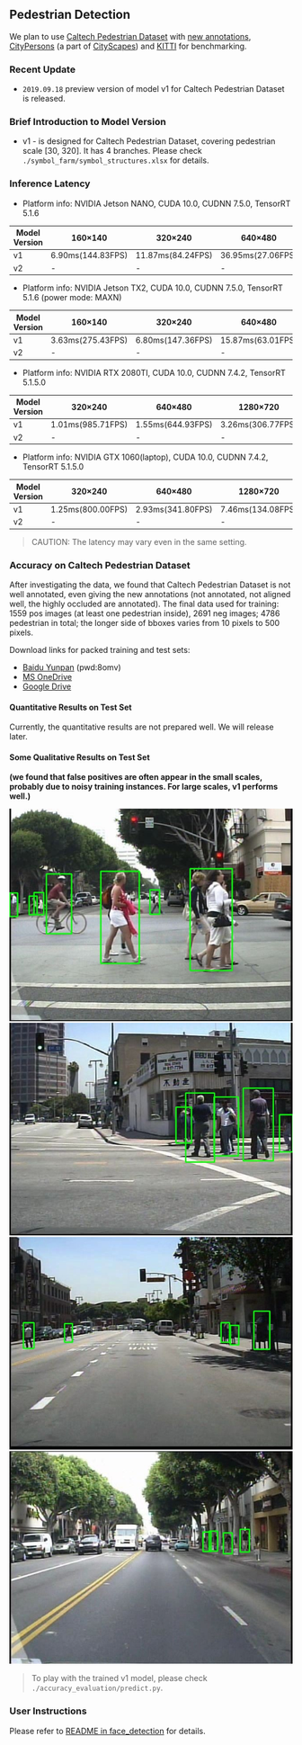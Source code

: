 ## Pedestrian Detection
We plan to use [Caltech Pedestrian Dataset](http://www.vision.caltech.edu/Image_Datasets/CaltechPedestrians/index.html)
with [new annotations](http://www.vision.caltech.edu/Image_Datasets/CaltechPedestrians/index.html),
[CityPersons](https://bitbucket.org/shanshanzhang/citypersons) (a part of [CityScapes](https://www.cityscapes-dataset.com/)) and 
[KITTI](http://www.cvlibs.net/datasets/kitti/eval_object.php?obj_benchmark=2d) for benchmarking.

### Recent Update
* `2019.09.18` preview version of model v1 for Caltech Pedestrian Dataset is released.

### Brief Introduction to Model Version
* v1 - is designed for Caltech Pedestrian Dataset, covering pedestrian scale [30, 320]. It has 4 branches. Please check 
`./symbol_farm/symbol_structures.xlsx` for details.

### Inference Latency
* Platform info: NVIDIA Jetson NANO, CUDA 10.0, CUDNN 7.5.0, TensorRT 5.1.6

Model Version|160×140|320×240|640×480|1280×720
-------------|-------|-------|-------|--------
v1|6.90ms(144.83FPS)|11.87ms(84.24FPS)|36.95ms(27.06FPS)|106.23ms(9.41FPS)
v2|-|-|-|-

* Platform info: NVIDIA Jetson TX2, CUDA 10.0, CUDNN 7.5.0, TensorRT 5.1.6 (power mode: MAXN)

Model Version|160×140|320×240|640×480|1280×720|1920×1080
-------------|-------|-------|-------|--------|---------
v1|3.63ms(275.43FPS)|6.80ms(147.36FPS)|15.87ms(63.01FPS)|43.33.38ms(23.08FPS)|93.93ms(10.65FPS)
v2|-|-|-|-|-


* Platform info: NVIDIA RTX 2080TI, CUDA 10.0, CUDNN 7.4.2, TensorRT 5.1.5.0

Model Version|320×240|640×480|1280×720|1920×1080|3840×2160|7680×4320
-------------|-------|-------|--------|---------|---------|---------
v1|1.01ms(985.71FPS)|1.55ms(644.93FPS)|3.26ms(306.77FPS)|6.50ms(153.76FPS)|24.58ms(40.68FPS)|99.71ms(10.03FPS)
v2|-|-|-|-|-|-

* Platform info: NVIDIA GTX 1060(laptop), CUDA 10.0, CUDNN 7.4.2, TensorRT 5.1.5.0

Model Version|320×240|640×480|1280×720|1920×1080|3840×2160
-------------|-------|-------|--------|---------|---------
v1|1.25ms(800.00FPS)|2.93ms(341.80FPS)|7.46ms(134.08FPS)|16.03ms(62.39FPS)|62.80ms(15.92FPS)
v2|-|-|-|-|-

> CAUTION: The latency may vary even in the same setting.

### Accuracy on Caltech Pedestrian Dataset
After investigating the data, we found that Caltech Pedestrian Dataset is not well annotated, even giving the
new annotations (not annotated, not aligned well, the highly occluded are annotated). The final data used for training: 
1559 pos images (at least one pedestrian inside), 2691 neg images; 4786 pedestrian in total; the longer side of bboxes
varies from 10 pixels to 500 pixels. 

Download links for packed training and test sets:
* [Baidu Yunpan](https://pan.baidu.com/s/1SvoSeg5thFHDDwZc9gh09A) (pwd:8omv)
* [MS OneDrive](https://1drv.ms/u/s!Av9h0YMgxdaSinO2G1DT-yPWkKc6?e=elsea6)
* [Google Drive](https://drive.google.com/open?id=1ICNAEfLa2YHJvxE6_YZYAA8Cyl1N1kAD)

#### Quantitative Results on Test Set
Currently, the quantitative results are not prepared well. We will release later.

#### Some Qualitative Results on Test Set
**(we found that false positives are often appear in the small scales, probably due to noisy training instances. For large scales, v1 performs well.)**

![image](./accuracy_evaluation/test_images/1064.jpg)
![image](./accuracy_evaluation/test_images/1199.jpg)
![image](./accuracy_evaluation/test_images/1212.jpg)
![image](./accuracy_evaluation/test_images/3981.jpg)

> To play with the trained v1 model, please check `./accuracy_evaluation/predict.py`.
### User Instructions
Please refer to [README in face_detection](../face_detection/README.md) for details.